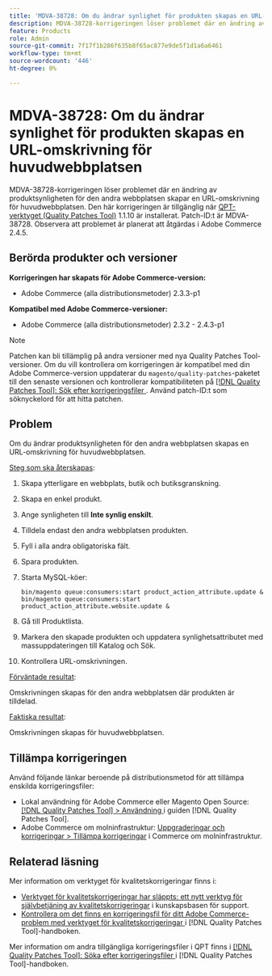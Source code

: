 ```yaml
---
title: 'MDVA-38728: Om du ändrar synlighet för produkten skapas en URL-omskrivning för huvudwebbplatsen'
description: MDVA-38728-korrigeringen löser problemet där en ändring av produktsynligheten för den andra webbplatsen skapar en URL-omskrivning för huvudwebbplatsen. Den här korrigeringen är tillgänglig när [QPT-verktyget (Quality Patches Tool)](https://experienceleague.adobe.com/sv/docs/commerce-knowledge-base/kb/announcements/commerce-announcements/magento-quality-patches-released-new-tool-to-self-serve-quality-patches) 1.1.10 är installerat. Patch-ID:t är MDVA-38728. Observera att problemet är planerat att åtgärdas i Adobe Commerce 2.4.5.
feature: Products
role: Admin
source-git-commit: 7f17f1b286f635b8f65ac877e9de5f1d1a6a6461
workflow-type: tm+mt
source-wordcount: '446'
ht-degree: 0%

---
```


# MDVA-38728: Om du ändrar synlighet för produkten skapas en URL-omskrivning för huvudwebbplatsen

MDVA-38728-korrigeringen löser problemet där en ändring av produktsynligheten för den andra webbplatsen skapar en URL-omskrivning för huvudwebbplatsen. Den här korrigeringen är tillgänglig när [QPT-verktyget (Quality Patches Tool)](https://experienceleague.adobe.com/sv/docs/commerce-knowledge-base/kb/announcements/commerce-announcements/magento-quality-patches-released-new-tool-to-self-serve-quality-patches) 1.1.10 är installerat. Patch-ID:t är MDVA-38728. Observera att problemet är planerat att åtgärdas i Adobe Commerce 2.4.5.

## Berörda produkter och versioner

**Korrigeringen har skapats för Adobe Commerce-version:**

* Adobe Commerce (alla distributionsmetoder) 2.3.3-p1

**Kompatibel med Adobe Commerce-versioner:**

* Adobe Commerce (alla distributionsmetoder) 2.3.2 - 2.4.3-p1

>[!NOTE]
>
>Patchen kan bli tillämplig på andra versioner med nya Quality Patches Tool-versioner. Om du vill kontrollera om korrigeringen är kompatibel med din Adobe Commerce-version uppdaterar du `magento/quality-patches`-paketet till den senaste versionen och kontrollerar kompatibiliteten på [[!DNL Quality Patches Tool]: Sök efter korrigeringsfiler ](https://experienceleague.adobe.com/sv/docs/commerce-knowledge-base/kb/announcements/commerce-announcements/magento-quality-patches-released-new-tool-to-self-serve-quality-patches). Använd patch-ID:t som söknyckelord för att hitta patchen.

## Problem

Om du ändrar produktsynligheten för den andra webbplatsen skapas en URL-omskrivning för huvudwebbplatsen.

<u>Steg som ska återskapas</u>:

1. Skapa ytterligare en webbplats, butik och butiksgranskning.
1. Skapa en enkel produkt.
1. Ange synligheten till **Inte synlig enskilt**.
1. Tilldela endast den andra webbplatsen produkten.
1. Fyll i alla andra obligatoriska fält.
1. Spara produkten.
1. Starta MySQL-köer:

   ```mysql
   bin/magento queue:consumers:start product_action_attribute.update &
   bin/magento queue:consumers:start product_action_attribute.website.update &
   ```

1. Gå till Produktlista.
1. Markera den skapade produkten och uppdatera synlighetsattributet med massuppdateringen till Katalog och Sök.
1. Kontrollera URL-omskrivningen.

<u>Förväntade resultat</u>:

Omskrivningen skapas för den andra webbplatsen där produkten är tilldelad.

<u>Faktiska resultat</u>:

Omskrivningen skapas för huvudwebbplatsen.

## Tillämpa korrigeringen

Använd följande länkar beroende på distributionsmetod för att tillämpa enskilda korrigeringsfiler:

* Lokal användning för Adobe Commerce eller Magento Open Source: [[!DNL Quality Patches Tool] > Användning ](/help/tools/quality-patches-tool/usage.md) i guiden [!DNL Quality Patches Tool].
* Adobe Commerce om molninfrastruktur: [Uppgraderingar och korrigeringar > Tillämpa korrigeringar](https://experienceleague.adobe.com/docs/commerce-cloud-service/user-guide/develop/upgrade/apply-patches.html?lang=sv-SE) i Commerce om molninfrastruktur.

## Relaterad läsning

Mer information om verktyget för kvalitetskorrigeringar finns i:

* [Verktyget för kvalitetskorrigeringar har släppts: ett nytt verktyg för självbetjäning av kvalitetskorrigeringar](https://experienceleague.adobe.com/sv/docs/commerce-knowledge-base/kb/announcements/commerce-announcements/magento-quality-patches-released-new-tool-to-self-serve-quality-patches) i kunskapsbasen för support.
* [Kontrollera om det finns en korrigeringsfil för ditt Adobe Commerce-problem med verktyget för kvalitetskorrigeringar ](/help/tools/quality-patches-tool/patches-available-in-qpt/check-patch-for-magento-issue-with-magento-quality-patches.md) i [!DNL Quality Patches Tool]-handboken.

Mer information om andra tillgängliga korrigeringsfiler i QPT finns i [[!DNL Quality Patches Tool]: Söka efter korrigeringsfiler ](https://experienceleague.adobe.com/tools/commerce-quality-patches/index.html?lang=sv-SE) i [!DNL Quality Patches Tool]-handboken.
